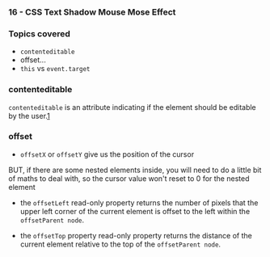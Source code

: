### 16 - CSS Text Shadow Mouse Mose Effect

### Topics covered
- `contenteditable`
- offset...
- `this` vs `event.target`


### contenteditable
`contenteditable` is an attribute indicating if the element should be editable by the user.[1]


[1]: https://developer.mozilla.org/en-US/docs/Web/HTML/Global_attributes/contenteditable


### offset

- `offsetX` or `offsetY` give us the position of the cursor

BUT, if there are some nested elements inside, you will need to do a little bit of maths to deal with, so the cursor value won't reset to 0 for the nested element

- the `offsetLeft` read-only property returns the number of pixels that the upper left corner of the current element is offset to the left within the `offsetParent node`.

- the `offsetTop` property read-only property returns the distance of the current element relative to the top of the `offsetParent node`.
